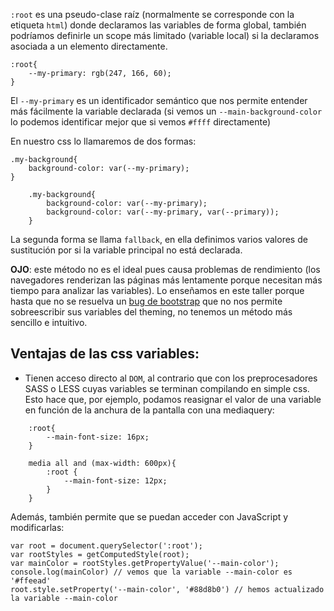``:root`` es una pseudo-clase raíz (normalmente se corresponde con la etiqueta ``html``) donde declaramos las variables de forma global, también podríamos definirle un scope más limitado (variable local) si la declaramos asociada a un elemento directamente.
```
:root{
    --my-primary: rgb(247, 166, 60);
}
````
El ``--my-primary`` es un identificador semántico que nos permite entender más fácilmente la variable declarada (si vemos un ``--main-background-color`` lo podemos identificar mejor que si vemos ``#ffff`` directamente) 

En nuestro css lo llamaremos de dos formas:

    .my-background{
        background-color: var(--my-primary);
    }
````
    .my-background{
        background-color: var(--my-primary);
        background-color: var(--my-primary, var(--primary));
    }
`````

La segunda forma se llama ``fallback``, en ella definimos varios valores de sustitución por si la variable principal no está declarada.

**OJO**: este método no es el ideal pues causa problemas de rendimiento (los navegadores renderizan las páginas más lentamente porque necesitan más tiempo para analizar las variables). Lo enseñamos en este taller porque hasta que no se resuelva un [bug de bootstrap](https://github.com/twbs/bootstrap/issues/28547) que no nos permite sobreescribir sus variables del theming, no tenemos un método más sencillo e intuitivo.

## Ventajas de las css variables: 

- Tienen acceso directo al ``DOM``, al contrario que con los preprocesadores SASS o LESS cuyas variables se terminan compilando en simple css. <br>
Esto hace que, por ejemplo, podamos reasignar el valor de una variable en función de la anchura de la pantalla con una mediaquery:
```
    :root{
        --main-font-size: 16px;
    }

    media all and (max-width: 600px){
        :root {
            --main-font-size: 12px;
        }
    } 
````

Además, también permite que se puedan acceder con JavaScript y modificarlas:

    var root = document.querySelector(':root');
    var rootStyles = getComputedStyle(root);
    var mainColor = rootStyles.getPropertyValue('--main-color');
    console.log(mainColor) // vemos que la variable --main-color es '#ffeead'
    root.style.setProperty('--main-color', '#88d8b0') // hemos actualizado la variable --main-color


